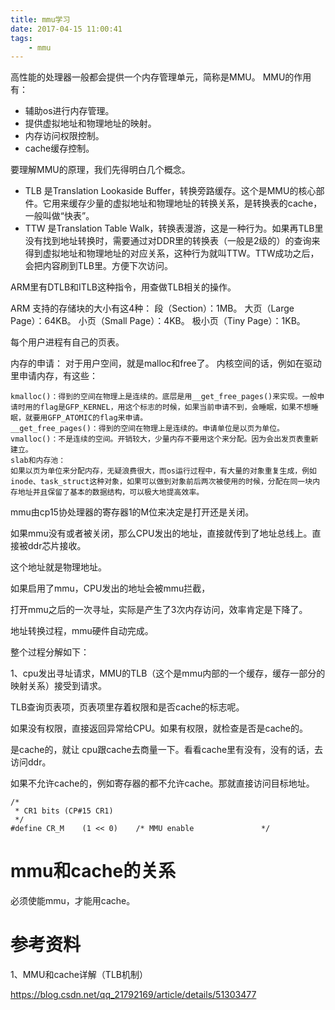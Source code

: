 ```yaml
---
title: mmu学习
date: 2017-04-15 11:00:41
tags:
	- mmu
---
```

高性能的处理器一般都会提供一个内存管理单元，简称是MMU。
MMU的作用有：
* 辅助os进行内存管理。
* 提供虚拟地址和物理地址的映射。
* 内存访问权限控制。
* cache缓存控制。

要理解MMU的原理，我们先得明白几个概念。
* TLB
  是Translation Lookaside Buffer，转换旁路缓存。这个是MMU的核心部件。它用来缓存少量的虚拟地址和物理地址的转换关系，是转换表的cache，一般叫做“快表”。
* TTW
  是Translation Table Walk，转换表漫游，这是一种行为。如果再TLB里没有找到地址转换时，需要通过对DDR里的转换表（一般是2级的）的查询来得到虚拟地址和物理地址的对应关系，这种行为就叫TTW。TTW成功之后，会把内容刷到TLB里。方便下次访问。

ARM里有DTLB和ITLB这种指令，用查做TLB相关的操作。

ARM 支持的存储块的大小有这4种：
段（Section）：1MB。
大页（Large Page）：64KB。
小页（Small Page）：4KB。
极小页（Tiny Page）：1KB。

每个用户进程有自己的页表。

内存的申请：
对于用户空间，就是malloc和free了。
内核空间的话，例如在驱动里申请内存，有这些：
```
kmalloc()：得到的空间在物理上是连续的。底层是用__get_free_pages()来实现。一般申请时用的flag是GFP_KERNEL，用这个标志的时候，如果当前申请不到，会睡眠，如果不想睡眠，就要用GFP_ATOMIC的flag来申请。
__get_free_pages()：得到的空间在物理上是连续的。申请单位是以页为单位。
vmalloc()：不是连续的空间。开销较大，少量内存不要用这个来分配。因为会出发页表重新建立。
slab和内存池：
如果以页为单位来分配内存，无疑浪费很大，而os运行过程中，有大量的对象重复生成，例如inode、task_struct这种对象，如果可以做到对象前后两次被使用的时候，分配在同一块内存地址并且保留了基本的数据结构，可以极大地提高效率。
```



mmu由cp15协处理器的寄存器1的M位来决定是打开还是关闭。

如果mmu没有或者被关闭，那么CPU发出的地址，直接就传到了地址总线上。直接被ddr芯片接收。

这个地址就是物理地址。

如果启用了mmu，CPU发出的地址会被mmu拦截，

打开mmu之后的一次寻址，实际是产生了3次内存访问，效率肯定是下降了。

地址转换过程，mmu硬件自动完成。

整个过程分解如下：

1、cpu发出寻址请求，MMU的TLB（这个是mmu内部的一个缓存，缓存一部分的映射关系）接受到请求。

TLB查询页表项，页表项里存着权限和是否cache的标志呢。

如果没有权限，直接返回异常给CPU。如果有权限，就检查是否是cache的。

是cache的，就让 cpu跟cache去商量一下。看看cache里有没有，没有的话，去访问ddr。

如果不允许cache的，例如寄存器的都不允许cache。那就直接访问目标地址。



```
/*
 * CR1 bits (CP#15 CR1)
 */
#define CR_M	(1 << 0)	/* MMU enable				*/
```



# mmu和cache的关系

必须使能mmu，才能用cache。





# 参考资料

1、MMU和cache详解（TLB机制）

https://blog.csdn.net/qq_21792169/article/details/51303477